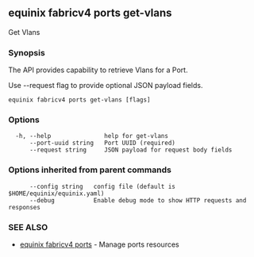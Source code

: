 ## equinix fabricv4 ports get-vlans

Get Vlans

### Synopsis

The API provides capability to retrieve Vlans for a Port.

Use --request flag to provide optional JSON payload fields.

```
equinix fabricv4 ports get-vlans [flags]
```

### Options

```
  -h, --help               help for get-vlans
      --port-uuid string   Port UUID (required)
      --request string     JSON payload for request body fields
```

### Options inherited from parent commands

```
      --config string   config file (default is $HOME/equinix/equinix.yaml)
      --debug           Enable debug mode to show HTTP requests and responses
```

### SEE ALSO

* [equinix fabricv4 ports](equinix_fabricv4_ports.md)	 - Manage ports resources

